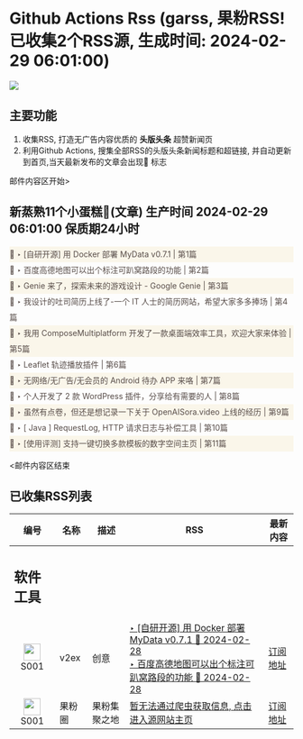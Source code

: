 # Github Actions Rss (garss, 果粉RSS! 已收集2个RSS源, 生成时间: 2024-02-29 06:01:00)

![](https://cdn.jsdelivr.net/gh/xinkeji/garss/_media/ga-rss.png)



## 主要功能
1. 收集RSS, 打造无广告内容优质的 **头版头条** 超赞新闻页
2. 利用Github Actions, 搜集全部RSS的头版头条新闻标题和超链接, 并自动更新到首页,当天最新发布的文章会出现🌈 标志

邮件内容区开始>
<h2>新蒸熟11个小蛋糕🍰(文章) 生产时间 2024-02-29 06:01:00 保质期24小时</h2>

<div style='line-height:3;background-color:#FAF6EA;' ><a href='https://www.v2ex.com/t/1019313#reply0' style="line-height:2;text-decoration:none;display:block;color:#584D49;">🌈 ‣ [自研开源] 用 Docker 部署 MyData v0.7.1 | 第1篇</a></div><div style='line-height:3;' ><a href='https://www.v2ex.com/t/1019299#reply4' style="line-height:2;text-decoration:none;display:block;color:#584D49;">🌈 ‣ 百度高德地图可以出个标注可趴窝路段的功能 | 第2篇</a></div><div style='line-height:3;background-color:#FAF6EA;' ><a href='https://www.v2ex.com/t/1019284#reply1' style="line-height:2;text-decoration:none;display:block;color:#584D49;">🌈 ‣ Genie 来了，探索未来的游戏设计 - Google Genie | 第3篇</a></div><div style='line-height:3;' ><a href='https://www.v2ex.com/t/1019079#reply59' style="line-height:2;text-decoration:none;display:block;color:#584D49;">🌈 ‣ 我设计的吐司简历上线了-一个 IT 人士的简历网站，希望大家多多捧场 | 第4篇</a></div><div style='line-height:3;background-color:#FAF6EA;' ><a href='https://www.v2ex.com/t/1019060#reply11' style="line-height:2;text-decoration:none;display:block;color:#584D49;">🌈 ‣ 我用 ComposeMultiplatform 开发了一款桌面端效率工具，欢迎大家来体验 | 第5篇</a></div><div style='line-height:3;' ><a href='https://www.v2ex.com/t/1019134#reply0' style="line-height:2;text-decoration:none;display:block;color:#584D49;">🌈 ‣ Leaflet 轨迹播放插件 | 第6篇</a></div><div style='line-height:3;background-color:#FAF6EA;' ><a href='https://www.v2ex.com/t/1019036#reply3' style="line-height:2;text-decoration:none;display:block;color:#584D49;">🌈 ‣ 无网络/无广告/无会员的 Android 待办 APP 来咯 | 第7篇</a></div><div style='line-height:3;' ><a href='https://www.v2ex.com/t/1019072#reply2' style="line-height:2;text-decoration:none;display:block;color:#584D49;">🌈 ‣ 个人开发了 2 款 WordPress 插件，分享给有需要的人 | 第8篇</a></div><div style='line-height:3;background-color:#FAF6EA;' ><a href='https://www.v2ex.com/t/1019152#reply2' style="line-height:2;text-decoration:none;display:block;color:#584D49;">🌈 ‣ 虽然有点卷，但还是想记录一下关于 OpenAISora.video 上线的经历 | 第9篇</a></div><div style='line-height:3;' ><a href='https://www.v2ex.com/t/1019044#reply0' style="line-height:2;text-decoration:none;display:block;color:#584D49;">🌈 ‣ [ Java ] RequestLog, HTTP 请求日志与补偿工具 | 第10篇</a></div><div style='line-height:3;background-color:#FAF6EA;' ><a href='https://www.v2ex.com/t/1019009#reply0' style="line-height:2;text-decoration:none;display:block;color:#584D49;">🌈 ‣ [使用评测] 支持一键切换多款模板的数字空间主页 | 第11篇</a></div>

<邮件内容区结束

## 已收集RSS列表

| 编号 | 名称 | 描述 | RSS | 最新内容 |
| --- | --- | --- | --- | --- |
| <h2 id="软件工具">软件工具</h2> |  |   |  |  |
| <div id="S001" style="text-align: center;"><img src="https://cdn.jsdelivr.net/gh/zhaoolee/garss/_media/favicon/S001.png" width="30px" style="width:30px;height: auto;"/><br><span>S001</span></div> | v2ex | 创意 | [‣ \[自研开源\] 用 Docker 部署 MyData v0.7.1 🌈 2024-02-28](https://www.v2ex.com/t/1019313#reply0)<br/>[‣ 百度高德地图可以出个标注可趴窝路段的功能 🌈 2024-02-28](https://www.v2ex.com/t/1019299#reply4) | [订阅地址](https://www.v2ex.com/feed/tab/creative.xml) |
| <div id="S001" style="text-align: center;"><img src="https://cdn.jsdelivr.net/gh/zhaoolee/garss/_media/favicon/S001.png" width="30px" style="width:30px;height: auto;"/><br><span>S001</span></div> | 果粉圈 | 果粉集聚之地 | [暂无法通过爬虫获取信息, 点击进入源网站主页](https://g0f.cn) | [订阅地址](https://g0f.cn/rss.xml) |



